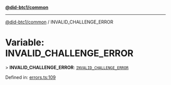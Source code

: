 [**@did-btc1/common**](../README.md)

***

[@did-btc1/common](../globals.md) / INVALID\_CHALLENGE\_ERROR

# Variable: INVALID\_CHALLENGE\_ERROR

&gt; **INVALID\_CHALLENGE\_ERROR**: [`INVALID_CHALLENGE_ERROR`](../enumerations/Btc1ErrorCode.md#invalid_challenge_error)

Defined in: [errors.ts:109](https://github.com/dcdpr/did-btc1-js/blob/4ab6f9915d95beed9bc633644c9db1539395f512/packages/common/src/errors.ts#L109)
